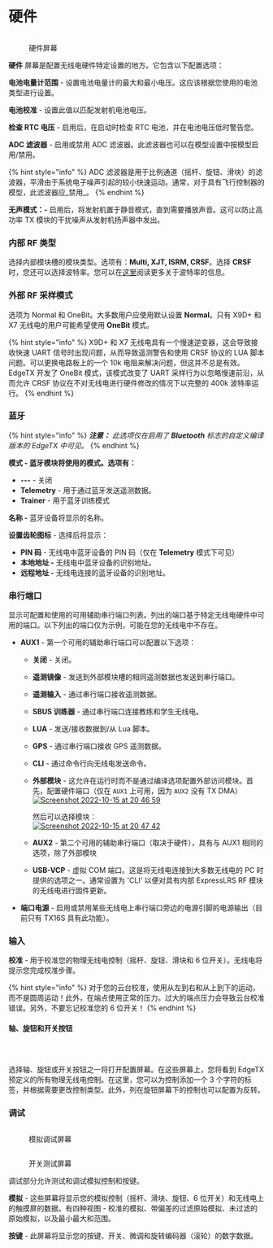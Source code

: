 # 硬件

<figure><img src="/.gitbook/assets/hardware.png" alt=""><figcaption><p>硬件屏幕</p></figcaption></figure>

**硬件** 屏幕是配置无线电硬件特定设置的地方。它包含以下配置选项：

**电池电量计范围** - 设置电池电量计的最大和最小电压。这应该根据您使用的电池类型进行设置。

**电池校准** - 设置此值以匹配发射机电池电压。

**检查 RTC 电压** - 启用后，在启动时检查 RTC 电池，并在电池电压低时警告您。

**ADC 滤波器** - 启用或禁用 ADC 滤波器。此滤波器也可以在模型设置中按模型启用/禁用。

{% hint style="info" %}
ADC 滤波器是用于比例通道（摇杆、旋钮、滑块）的滤波器，平滑由于系统电子噪声引起的较小快速运动。通常，对于具有飞行控制器的模型，此滤波器应_禁用_。
{% endhint %}

**无声模式：-** 启用后，将发射机置于静音模式，直到需要播放声音。这可以防止高功率 TX 模块的干扰噪声从发射机扬声器中发出。

### **内部 RF 类型**

选择内部模块槽的模块类型。选项有：**Multi, XJT, ISRM, CRSF**。选择 **CRSF** 时，您还可以选择波特率。您可以在[这里](https://www.expresslrs.org/2.0/quick-start/transmitters/tx-prep/)阅读更多关于波特率的信息。

### **外部 RF 采样模式**&#x20;

选项为 Normal 和 OneBit。大多数用户应使用默认设置 **Normal**。只有 X9D+ 和 X7 无线电的用户可能希望使用 **OneBit** 模式。

{% hint style="info" %}
X9D+ 和 X7 无线电具有一个慢速逆变器，这会导致接收快速 UART 信号时出现问题，从而导致遥测警告和使用 CRSF 协议的 LUA 脚本问题。可以更换电路板上的一个 10k 电阻来解决问题，但这并不总是有效。EdgeTX 开发了 OneBit 模式，该模式改变了 UART 采样行为以忽略慢速前沿，从而允许 CRSF 协议在不对无线电进行硬件修改的情况下以完整的 400k 波特率运行。
{% endhint %}

### **蓝牙**

{% hint style="info" %}
_**注意：** 此选项仅在启用了 **Bluetooth** 标志的自定义编译版本的 EdgeTX 中可见。_
{% endhint %}

**模式 - 蓝牙模块将使用的模式。选项有：**

* **---** - 关闭
* **Telemetry** - 用于通过蓝牙发送遥测数据。
* **Trainer** - 用于蓝牙训练模式

**名称 -** 蓝牙设备将显示的名称。

**设置齿轮图标** - 选择后将显示：

* **PIN 码** - 无线电中蓝牙设备的 PIN 码（仅在 **Telemetry** 模式下可见）
* **本地地址 -** 无线电中蓝牙设备的识别地址。
* **远程地址 -** 无线电连接的蓝牙设备的识别地址。

### **串行端口**&#x20;

显示可配置和使用的可用辅助串行端口列表。列出的端口基于特定无线电硬件中可用的端口。以下列出的端口仅为示例，可能在您的无线电中不存在。

* **AUX1** - 第一个可用的辅助串行端口可以配置以下选项：
  * **关闭** - 关闭。
  * **遥测镜像** - 发送到外部模块槽的相同遥测数据也发送到串行端口。&#x20;
  * **遥测输入** - 通过串行端口接收遥测数据。
  * **SBUS 训练器** - 通过串行端口连接教练和学生无线电。
  * **LUA** - 发送/接收数据到/从 Lua 脚本。
  * **GPS** - 通过串行端口接收 GPS 遥测数据。
  * **CLI** - 通过命令行向无线电发送命令。&#x20;
  * **外部模块** - 这允许在运行时而不是通过编译选项配置外部访问模块。首先，配置硬件端口（仅在 `AUX1` 上可用，因为 `AUX2` 没有 TX DMA）\
      [![Screenshot 2022-10-15 at 20 46 59](https://user-images.githubusercontent.com/1050031/196003113-a1e4a38e-c007-4b49-b691-d806ff5e7600.png)](https://user-images.githubusercontent.com/1050031/196003113-a1e4a38e-c007-4b49-b691-d806ff5e7600.png)

      然后可以选择模块：\
      [![Screenshot 2022-10-15 at 20 47 42](https://user-images.githubusercontent.com/1050031/196003145-41fd9f94-22b6-4646-b77a-ade379d15965.png)](https://user-images.githubusercontent.com/1050031/196003145-41fd9f94-22b6-4646-b77a-ade379d15965.png)
  * **AUX2** - 第二个可用的辅助串行端口（取决于硬件），具有与 AUX1 相同的选项，除了外部模块&#x20;
  * **USB-VCP** - 虚拟 COM 端口。这是将无线电连接到大多数无线电的 PC 时提供的选项之一。通常设置为 'CLI' 以便对具有内部 ExpressLRS RF 模块的无线电进行固件更新。
* **端口电源** - 启用或禁用某些无线电上串行端口旁边的电源引脚的电源输出（目前只有 TX16S 具有此功能）。

### 输入

**校准** - 用于校准您的物理无线电控制（摇杆、旋钮、滑块和 6 位开关）。无线电将提示您完成校准步骤。&#x20;

{% hint style="info" %}
对于您的云台校准，使用从左到右和从上到下的运动，而不是圆周运动！此外，在端点使用正常的压力。过大的端点压力会导致云台校准错误。另外，不要忘记校准您的 6 位开关！
{% endhint %}

#### 轴、旋钮和开关按钮

<div>

<figure><img src="/.gitbook/assets/Axis.png" alt=""><figcaption></figcaption></figure>

 

<figure><img src="/.gitbook/assets/Pots.png" alt=""><figcaption></figcaption></figure>

 

<figure><img src="/.gitbook/assets/Switches.png" alt=""><figcaption></figcaption></figure>

</div>

选择轴、旋钮或开关按钮之一将打开配置屏幕。在这些屏幕上，您将看到 EdgeTX 预定义的所有物理无线电控制。在这里，您可以为控制添加一个 3 个字符的标签，并根据需要更改控制类型。此外，列在旋钮屏幕下的控制也可以配置为反转。

### 调试

<div>

<figure><img src="/.gitbook/assets/hardware4.png" alt=""><figcaption><p>模拟调试屏幕</p></figcaption></figure>

 

<figure><img src="/.gitbook/assets/hardware5 (1).jpg" alt=""><figcaption><p>开关测试屏幕</p></figcaption></figure>

</div>

调试部分允许测试和调试模拟控制和按键。

**模拟** - 这些屏幕将显示您的模拟控制（摇杆、滑块、旋钮、6 位开关）和无线电上的触摸屏的数据。有四种视图 - 校准的模拟、带偏差的过滤原始模拟、未过滤的原始模拟，以及最小最大和范围。&#x20;

**按键** - 此屏幕将显示您的按键、开关、微调和旋转编码器（滚轮）的数字数据。